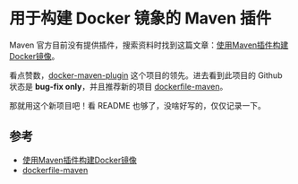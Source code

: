 # 用于构建 Docker 镜象的 Maven 插件

Maven 官方目前没有提供插件，搜索资料时找到这篇文章：[使用Maven插件构建Docker镜像](http://book.itmuch.com/3%20%E4%BD%BF%E7%94%A8Docker%E6%9E%84%E5%BB%BA%E5%BE%AE%E6%9C%8D%E5%8A%A1/3.7%20%E4%BD%BF%E7%94%A8Maven%E6%8F%92%E4%BB%B6%E6%9E%84%E5%BB%BADocker%E9%95%9C%E5%83%8F.html)。

看点赞数，[docker-maven-plugin](https://github.com/spotify/docker-maven-plugin) 这个项目的领先。进去看到此项目的 Github 状态是 **bug-fix only**，并且推荐新的项目 [dockerfile-maven](https://github.com/spotify/dockerfile-maven)。

那就用这个新项目吧！看 README 也够了，没啥好写的，仅仅记录一下。

## 参考

- [使用Maven插件构建Docker镜像](http://book.itmuch.com/3%20%E4%BD%BF%E7%94%A8Docker%E6%9E%84%E5%BB%BA%E5%BE%AE%E6%9C%8D%E5%8A%A1/3.7%20%E4%BD%BF%E7%94%A8Maven%E6%8F%92%E4%BB%B6%E6%9E%84%E5%BB%BADocker%E9%95%9C%E5%83%8F.html)
- [dockerfile-maven](https://github.com/spotify/dockerfile-maven)